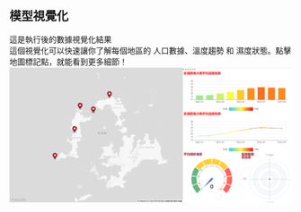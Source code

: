 ## 模型視覺化  
這是執行後的數據視覺化結果   
這個視覺化可以快速讓你了解每個地區的 人口數據、溫度趨勢 和 濕度狀態。點擊地圖標記點，就能看到更多細節！    
![Digit Example](test.png)
